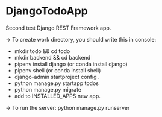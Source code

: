 # DjangoTodoApp
Second test Django REST Framework app.

-> To create work directory, you should write this in console:

+ mkdir todo && cd todo
+ mkdir backend && cd backend
+ pipenv install django (or conda install django)
+ pipenv shell (or conda install shell)
+ django-admin startproject config .
+ python manage.py startapp todos
+ python manage.py migrate
+ add to INSTALLED_APPS new app.

-> To run the server: python manage.py runserver

